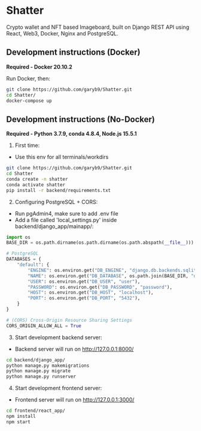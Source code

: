 # Shatter
Crypto wallet and NFT based Imageboard, 
built on Django REST API using React, Web3, Docker, Nginx and PostgreSQL. 


## Development instructions (Docker)
**Required - Docker 20.10.2**

Run Docker, then:
```bash
git clone https://github.com/garyb9/Shatter.git
cd Shatter/
docker-compose up
```


## Development instructions (No-Docker)
**Required - Python 3.7.9, conda 4.8.4, Node.js 15.5.1**

1. First time:
- Use this env for all terminals/workdirs

```bash
git clone https://github.com/garyb9/Shatter.git
cd Shatter
conda create -n shatter
conda activate shatter
pip install -r backend/requirements.txt
```

2. Configuring PostgreSQL + CORS:
- Run pgAdmin4, make sure to add .env file
- Add a file called 'local_settings.py' inside backend/django_app/mainapp/:
  
```python
import os
BASE_DIR = os.path.dirname(os.path.dirname(os.path.abspath(__file__)))

# PostgreSQL
DATABASES = {
    "default": {
        "ENGINE": os.environ.get("DB_ENGINE", "django.db.backends.sqlite3"),
        "NAME": os.environ.get("DB_DATABASE", os.path.join(BASE_DIR, "db.sqlite3")),
        "USER": os.environ.get("DB_USER", "user"),
        "PASSWORD": os.environ.get("DB_PASSWORD", "password"),
        "HOST": os.environ.get("DB_HOST", "localhost"),
        "PORT": os.environ.get("DB_PORT", "5432"),
    }
}

# (CORS) Cross-Origin Resource Sharing Settings
CORS_ORIGIN_ALLOW_ALL = True

```

3. Start development backend server:
- Backend server will run on http://127.0.0.1:8000/
```bash
cd backend/django_app/
python manage.py makemigrations
python manage.py migrate
python manage.py runserver
```

4. Start development frontend server:
- Frontend server will run on http://127.0.0.1:3000/
```bash
cd frontend/react_app/
npm install
npm start
```
